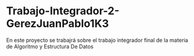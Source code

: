 # Trabajo-Integrador-2-GerezJuanPablo1K3
En este proyecto se trabajrá sobre el trabajo integrador final de la materia de Algoritmo y Estructura De Datos
